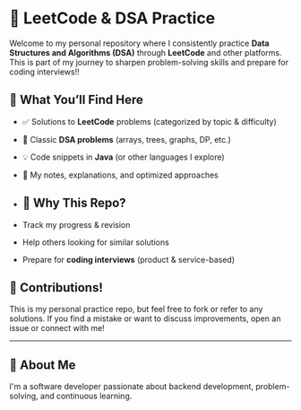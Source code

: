 # 📘 LeetCode & DSA Practice

Welcome to my personal repository where I consistently practice **Data Structures and Algorithms (DSA)** through **LeetCode** and other platforms. This is part of my journey to sharpen problem-solving skills and prepare for coding interviews!!

## 📌 What You’ll Find Here

- ✅ Solutions to **LeetCode** problems (categorized by topic & difficulty)
- 🚀 Classic **DSA problems** (arrays, trees, graphs, DP, etc.)
- 💡 Code snippets in **Java** (or other languages I explore)
- 📒 My notes, explanations, and optimized approaches

- ## 🧠 Why This Repo?

- Track my progress & revision
- Help others looking for similar solutions
- Prepare for **coding interviews** (product & service-based)

## 🤝 Contributions!

This is my personal practice repo, but feel free to fork or refer to any solutions. If you find a mistake or want to discuss improvements, open an issue or connect with me!

---

## 🧍 About Me

I'm a software developer passionate about backend development, problem-solving, and continuous learning.
